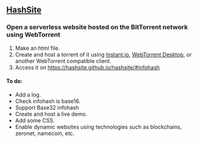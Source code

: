 ## [HashSite](https://hashsite.github.io/hashsite/)

### Open a serverless website hosted on the BitTorrent network using WebTorrent

1. Make an html file.
2. Create and host a torrent of it using [Instant.io](instant.io), [WebTorrent Desktop](https://webtorrent.io/desktop/), or another WebTorrent compatible client.
3. Access it on https://hashsite.github.io/hashsite/#infohash

#### To do:
- Add a log.
- Check infohash is base16.
- Support Base32 infohash
- Create and host a live demo.
- Add some CSS.
- Enable dynamic websites using technologies such as blockchains, zeronet, namecoin, etc.
